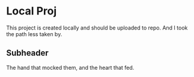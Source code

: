 # Local Proj

This project is created locally and should be uploaded to repo.
And I took the path less taken by.

## Subheader

The hand that mocked them, and the heart that fed.
